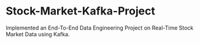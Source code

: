 # Stock-Market-Kafka-Project
Implemented an End-To-End Data Engineering Project on Real-Time Stock Market Data using Kafka.
